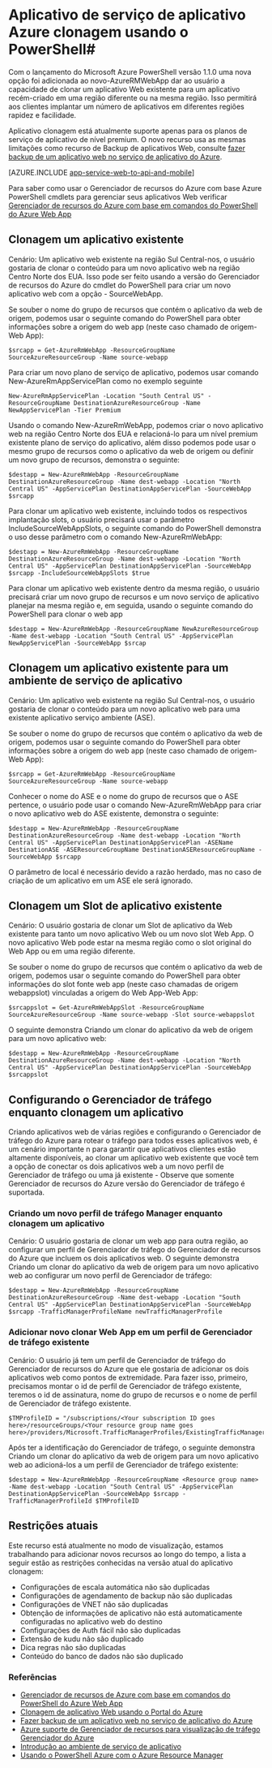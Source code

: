 <properties
    pageTitle="Clonagem de aplicativo Web usando o PowerShell"
    description="Saiba como clonar seus aplicativos da Web para novos aplicativos Web usando o PowerShell."
    services="app-service\web"
    documentationCenter=""
    authors="ahmedelnably"
    manager="stefsch"
    editor=""/>

<tags
    ms.service="app-service-web"
    ms.workload="web"
    ms.tgt_pltfrm="na"
    ms.devlang="na"
    ms.topic="article"
    ms.date="01/13/2016"
    ms.author="ahmedelnably"/>

# <a name="azure-app-service-app-cloning-using-powershell"></a>Aplicativo de serviço de aplicativo Azure clonagem usando o PowerShell#

Com o lançamento do Microsoft Azure PowerShell versão 1.1.0 uma nova opção foi adicionada ao novo-AzureRMWebApp dar ao usuário a capacidade de clonar um aplicativo Web existente para um aplicativo recém-criado em uma região diferente ou na mesma região. Isso permitirá aos clientes implantar um número de aplicativos em diferentes regiões rapidez e facilidade.

Aplicativo clonagem está atualmente suporte apenas para os planos de serviço de aplicativo de nível premium. O novo recurso usa as mesmas limitações como recurso de Backup de aplicativos Web, consulte [fazer backup de um aplicativo web no serviço de aplicativo do Azure](web-sites-backup.md).

[AZURE.INCLUDE [app-service-web-to-api-and-mobile](../../includes/app-service-web-to-api-and-mobile.md)] 

Para saber como usar o Gerenciador de recursos do Azure com base Azure PowerShell cmdlets para gerenciar seus aplicativos Web verificar [Gerenciador de recursos do Azure com base em comandos do PowerShell do Azure Web App](app-service-web-app-azure-resource-manager-powershell.md)

## <a name="cloning-an-existing-app"></a>Clonagem um aplicativo existente ##

Cenário: Um aplicativo web existente na região Sul Central-nos, o usuário gostaria de clonar o conteúdo para um novo aplicativo web na região Centro Norte dos EUA. Isso pode ser feito usando a versão do Gerenciador de recursos do Azure do cmdlet do PowerShell para criar um novo aplicativo web com a opção - SourceWebApp.

Se souber o nome do grupo de recursos que contém o aplicativo da web de origem, podemos usar o seguinte comando do PowerShell para obter informações sobre a origem do web app (neste caso chamado de origem-Web App):

    $srcapp = Get-AzureRmWebApp -ResourceGroupName SourceAzureResourceGroup -Name source-webapp

Para criar um novo plano de serviço de aplicativo, podemos usar comando New-AzureRmAppServicePlan como no exemplo seguinte

    New-AzureRmAppServicePlan -Location "South Central US" -ResourceGroupName DestinationAzureResourceGroup -Name NewAppServicePlan -Tier Premium

Usando o comando New-AzureRmWebApp, podemos criar o novo aplicativo web na região Centro Norte dos EUA e relacioná-lo para um nível premium existente plano de serviço do aplicativo, além disso podemos pode usar o mesmo grupo de recursos como o aplicativo da web de origem ou definir um novo grupo de recursos, demonstra o seguinte:

    $destapp = New-AzureRmWebApp -ResourceGroupName DestinationAzureResourceGroup -Name dest-webapp -Location "North Central US" -AppServicePlan DestinationAppServicePlan -SourceWebApp $srcapp

Para clonar um aplicativo web existente, incluindo todos os respectivos implantação slots, o usuário precisará usar o parâmetro IncludeSourceWebAppSlots, o seguinte comando do PowerShell demonstra o uso desse parâmetro com o comando New-AzureRmWebApp:

    $destapp = New-AzureRmWebApp -ResourceGroupName DestinationAzureResourceGroup -Name dest-webapp -Location "North Central US" -AppServicePlan DestinationAppServicePlan -SourceWebApp $srcapp -IncludeSourceWebAppSlots $true

Para clonar um aplicativo web existente dentro da mesma região, o usuário precisará criar um novo grupo de recursos e um novo serviço de aplicativo planejar na mesma região e, em seguida, usando o seguinte comando do PowerShell para clonar o web app

    $destapp = New-AzureRmWebApp -ResourceGroupName NewAzureResourceGroup -Name dest-webapp -Location "South Central US" -AppServicePlan NewAppServicePlan -SourceWebApp $srcap

## <a name="cloning-an-existing-app-to-an-app-service-environment"></a>Clonagem um aplicativo existente para um ambiente de serviço de aplicativo ##

Cenário: Um aplicativo web existente na região Sul Central-nos, o usuário gostaria de clonar o conteúdo para um novo aplicativo web para uma existente aplicativo serviço ambiente (ASE).

Se souber o nome do grupo de recursos que contém o aplicativo da web de origem, podemos usar o seguinte comando do PowerShell para obter informações sobre a origem do web app (neste caso chamado de origem-Web App):

    $srcapp = Get-AzureRmWebApp -ResourceGroupName SourceAzureResourceGroup -Name source-webapp

Conhecer o nome do ASE e o nome do grupo de recursos que o ASE pertence, o usuário pode usar o comando New-AzureRmWebApp para criar o novo aplicativo web do ASE existente, demonstra o seguinte:

    $destapp = New-AzureRmWebApp -ResourceGroupName DestinationAzureResourceGroup -Name dest-webapp -Location "North Central US" -AppServicePlan DestinationAppServicePlan -ASEName DestinationASE -ASEResourceGroupName DestinationASEResourceGroupName -SourceWebApp $srcapp

O parâmetro de local é necessário devido a razão herdado, mas no caso de criação de um aplicativo em um ASE ele será ignorado. 

## <a name="cloning-an-existing-app-slot"></a>Clonagem um Slot de aplicativo existente ##

Cenário: O usuário gostaria de clonar um Slot de aplicativo da Web existente para tanto um novo aplicativo Web ou um novo slot Web App. O novo aplicativo Web pode estar na mesma região como o slot original do Web App ou em uma região diferente.

Se souber o nome do grupo de recursos que contém o aplicativo da web de origem, podemos usar o seguinte comando do PowerShell para obter informações do slot fonte web app (neste caso chamadas de origem webappslot) vinculadas a origem do Web App-Web App:

    $srcappslot = Get-AzureRmWebAppSlot -ResourceGroupName SourceAzureResourceGroup -Name source-webapp -Slot source-webappslot

O seguinte demonstra Criando um clonar do aplicativo da web de origem para um novo aplicativo web:

    $destapp = New-AzureRmWebApp -ResourceGroupName DestinationAzureResourceGroup -Name dest-webapp -Location "North Central US" -AppServicePlan DestinationAppServicePlan -SourceWebApp $srcappslot

## <a name="configuring-traffic-manager-while-cloning-a-app"></a>Configurando o Gerenciador de tráfego enquanto clonagem um aplicativo ##

Criando aplicativos web de várias regiões e configurando o Gerenciador de tráfego do Azure para rotear o tráfego para todos esses aplicativos web, é um cenário importante n para garantir que aplicativos clientes estão altamente disponíveis, ao clonar um aplicativo web existente que você tem a opção de conectar os dois aplicativos web a um novo perfil de Gerenciador de tráfego ou uma já existente - Observe que somente Gerenciador de recursos do Azure versão do Gerenciador de tráfego é suportada.

### <a name="creating-a-new-traffic-manager-profile-while-cloning-a-app"></a>Criando um novo perfil de tráfego Manager enquanto clonagem um aplicativo ###

Cenário: O usuário gostaria de clonar um web app para outra região, ao configurar um perfil de Gerenciador de tráfego do Gerenciador de recursos do Azure que incluem os dois aplicativos web. O seguinte demonstra Criando um clonar do aplicativo da web de origem para um novo aplicativo web ao configurar um novo perfil de Gerenciador de tráfego:

    $destapp = New-AzureRmWebApp -ResourceGroupName DestinationAzureResourceGroup -Name dest-webapp -Location "South Central US" -AppServicePlan DestinationAppServicePlan -SourceWebApp $srcapp -TrafficManagerProfileName newTrafficManagerProfile

### <a name="adding-new-cloned-web-app-to-an-existing-traffic-manager-profile"></a>Adicionar novo clonar Web App em um perfil de Gerenciador de tráfego existente ###

Cenário: O usuário já tem um perfil de Gerenciador de tráfego do Gerenciador de recursos do Azure que ele gostaria de adicionar os dois aplicativos web como pontos de extremidade. Para fazer isso, primeiro, precisamos montar o id de perfil de Gerenciador de tráfego existente, teremos o id de assinatura, nome do grupo de recursos e o nome de perfil de Gerenciador de tráfego existente.

    $TMProfileID = "/subscriptions/<Your subscription ID goes here>/resourceGroups/<Your resource group name goes here>/providers/Microsoft.TrafficManagerProfiles/ExistingTrafficManagerProfileName"

Após ter a identificação do Gerenciador de tráfego, o seguinte demonstra Criando um clonar do aplicativo da web de origem para um novo aplicativo web ao adicioná-los a um perfil de Gerenciador de tráfego existente:

    $destapp = New-AzureRmWebApp -ResourceGroupName <Resource group name> -Name dest-webapp -Location "South Central US" -AppServicePlan DestinationAppServicePlan -SourceWebApp $srcapp -TrafficManagerProfileId $TMProfileID

## <a name="current-restrictions"></a>Restrições atuais ##

Este recurso está atualmente no modo de visualização, estamos trabalhando para adicionar novos recursos ao longo do tempo, a lista a seguir estão as restrições conhecidas na versão atual do aplicativo clonagem:

- Configurações de escala automática não são duplicadas
- Configurações de agendamento de backup não são duplicadas
- Configurações de VNET não são duplicadas
- Obtenção de informações de aplicativo não está automaticamente configuradas no aplicativo web do destino
- Configurações de Auth fácil não são duplicadas
- Extensão de kudu não são duplicado
- Dica regras não são duplicadas
- Conteúdo do banco de dados não são duplicado


### <a name="references"></a>Referências ###
- [Gerenciador de recursos de Azure com base em comandos do PowerShell do Azure Web App](app-service-web-app-azure-resource-manager-powershell.md)
- [Clonagem de aplicativo Web usando o Portal do Azure](app-service-web-app-cloning-portal.md)
- [Fazer backup de um aplicativo web no serviço de aplicativo do Azure](web-sites-backup.md)
- [Azure suporte de Gerenciador de recursos para visualização de tráfego Gerenciador do Azure](../../articles/traffic-manager/traffic-manager-powershell-arm.md)
- [Introdução ao ambiente de serviço de aplicativo](app-service-app-service-environment-intro.md)
- [Usando o PowerShell Azure com o Azure Resource Manager](../powershell-azure-resource-manager.md)
